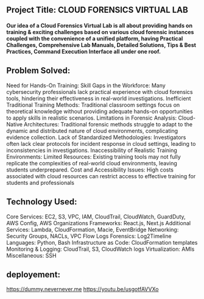 ## Project Title: CLOUD FORENSICS VIRTUAL LAB

#### Our idea of a Cloud Forensics Virtual Lab is all about providing hands on training & exciting challenges based on various cloud forensic instances coupled with the convenience of a unified platform, having Practical Challenges, Comprehensive Lab Manuals, Detailed Solutions, Tips & Best Practices, Command Execution Interface all under one roof.

## Problem Solved:
Need for Hands-On Training:
Skill Gaps in the Workforce: Many cybersecurity professionals lack practical experience with cloud
forensics tools, hindering their effectiveness in real-world investigations.
Inefficient Traditional Training Methods: Traditional classroom settings focus on theoretical knowledge
without providing adequate hands-on opportunities to apply skills in realistic scenarios.
Limitations in Forensic Analysis:
Cloud-Native Architectures: Traditional forensic methods struggle to adapt to the dynamic and
distributed nature of cloud environments, complicating evidence collection.
Lack of Standardized Methodologies: Investigators often lack clear protocols for incident response in
cloud settings, leading to inconsistencies in investigations.
Inaccessibility of Realistic Training Environments:
Limited Resources: Existing training tools may not fully replicate the complexities of real-world cloud
environments, leaving students underprepared.
Cost and Accessibility Issues: High costs associated with cloud resources can restrict access to
effective training for students and professionals

## Technology Used:

Core Services: EC2, S3, VPC, IAM, CloudTrail, CloudWatch, GuardDuty, AWS Config, AWS Organizations
Frameworks: React.js, Next.js
Additional Services: Lambda, CloudFormation, Macie, EventBridge
Networking: Security Groups, NACLs, VPC Flow Logs
Forensics: Log2Timeline
Languages: Python, Bash
Infrastructure as Code: CloudFormation templates
Monitoring & Logging: CloudTrail, S3, CloudWatch logs
Virtualization: AMIs
Miscellaneous: SSH


## deployement:
https://dummy.nevernever.me
https://youtu.be/usgotfAVVXo